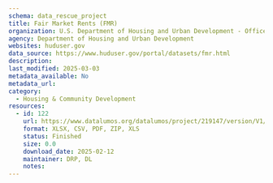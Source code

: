 ```yaml
---
schema: data_rescue_project 
title: Fair Market Rents (FMR)
organization: U.S. Department of Housing and Urban Development - Office of Policy Development and Research
agency: Department of Housing and Urban Development
websites: huduser.gov
data_source: https://www.huduser.gov/portal/datasets/fmr.html
description: 
last_modified: 2025-03-03
metadata_available: No
metadata_url: 
category:
  - Housing & Community Development 
resources:
  - id: 122
    url: https://www.datalumos.org/datalumos/project/219147/version/V1/view
    format: XLSX, CSV, PDF, ZIP, XLS
    status: Finished
    size: 0.0
    download_date: 2025-02-12
    maintainer: DRP, DL
    notes: 
---
```

